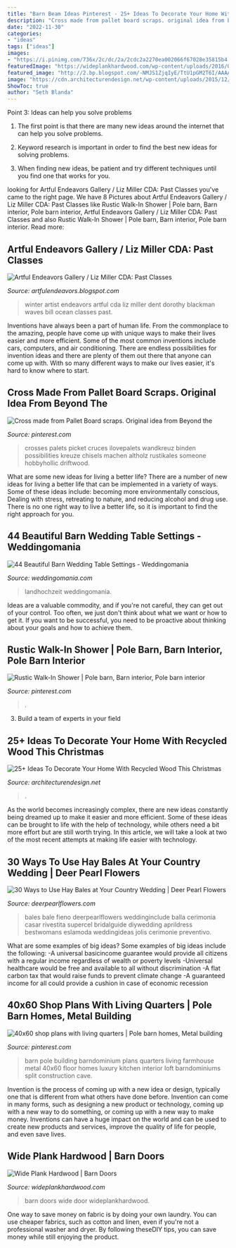 ```yaml
---
title: "Barn Beam Ideas Pinterest - 25+ Ideas To Decorate Your Home With Recycled Wood This Christmas"
description: "Cross made from pallet board scraps. original idea from beyond the"
date: "2022-11-30"
categories:
- "ideas"
tags: ["ideas"]
images:
- "https://i.pinimg.com/736x/2c/dc/2a/2cdc2a2270ea002066f67028e35815b4.jpg"
featuredImage: "https://wideplankhardwood.com/wp-content/uploads/2016/02/IMG_6889-529x705.jpg"
featured_image: "http://2.bp.blogspot.com/-NMJS1ZjqIyE/TtU1pGM2T6I/AAAAAAAACkI/HEnWLS0h0_c/s1600/Winter+Quiet.jpg"
image: "https://cdn.architecturendesign.net/wp-content/uploads/2015/12/AD-Ideas-To-Decorate-Your-Home-With-Recycled-Wood-This-28.jpg"
ShowToc: true
author: "Seth Blanda"
---
```



Point 3: Ideas can help you solve problems
1. The first point is that there are many new ideas around the internet that can help you solve problems.
2. Keyword research is important in order to find the best new ideas for solving problems.

3. When finding new ideas, be patient and try different techniques until you find one that works for you.

	

		
looking for Artful Endeavors Gallery / Liz Miller CDA: Past Classes you've came to the right page. We have 8 Pictures about Artful Endeavors Gallery / Liz Miller CDA: Past Classes like Rustic Walk-In Shower | Pole barn, Barn interior, Pole barn interior, Artful Endeavors Gallery / Liz Miller CDA: Past Classes and also Rustic Walk-In Shower | Pole barn, Barn interior, Pole barn interior. Read more:
		
    
## Artful Endeavors Gallery / Liz Miller CDA: Past Classes

<img loading=lazy src="http://2.bp.blogspot.com/-NMJS1ZjqIyE/TtU1pGM2T6I/AAAAAAAACkI/HEnWLS0h0_c/s1600/Winter+Quiet.jpg" onerror="this.onerror=null;this.src='https://tse3.mm.bing.net/th?id=OIP.etn5Z2Qp4M1n2qEoPsrL7wHaJM&amp;pid=15.1';" alt="Artful Endeavors Gallery / Liz Miller CDA: Past Classes">

_Source: artfulendeavors.blogspot.com_

>winter artist endeavors artful cda liz miller dent dorothy blackman waves bill ocean classes past. 

	

Inventions have always been a part of human life. From the commonplace to the amazing, people have come up with unique ways to make their lives easier and more efficient. Some of the most common inventions include cars, computers, and air conditioning. There are endless possibilities for invention ideas and there are plenty of them out there that anyone can come up with. With so many different ways to make our lives easier, it's hard to know where to start.

    
## Cross Made From Pallet Board Scraps. Original Idea From Beyond The

<img loading=lazy src="https://i.pinimg.com/736x/2c/dc/2a/2cdc2a2270ea002066f67028e35815b4.jpg" onerror="this.onerror=null;this.src='https://tse2.mm.bing.net/th?id=OIP.GKkMlVnbi2KbbC5dJHzg3wHaJ3&amp;pid=15.1';" alt="Cross made from Pallet Board scraps. Original idea from Beyond the">

_Source: pinterest.com_

>crosses palets picket cruces ilovepalets wandkreuz binden possibilities kreuze chisels machen altholz rustikales someone hobbyhollic driftwood. 

	

What are some new ideas for living a better life?
There are a number of new ideas for living a better life that can be implemented in a variety of ways. Some of these ideas include: becoming more environmentally conscious, Dealing with stress, retreating to nature, and reducing alcohol and drug use. There is no one right way to live a better life, so it is important to find the right approach for you.

    
## 44 Beautiful Barn Wedding Table Settings - Weddingomania

<img loading=lazy src="https://i.weddingomania.com/beautiful-barn-wedding-table-settings-44-500x751.jpg" onerror="this.onerror=null;this.src='https://tse3.mm.bing.net/th?id=OIP.D0lZ2k9Fojo8mPqq1tFEMwHaLH&amp;pid=15.1';" alt="44 Beautiful Barn Wedding Table Settings - Weddingomania">

_Source: weddingomania.com_

>landhochzeit weddingomania. 

	

Ideas are a valuable commodity, and if you're not careful, they can get out of your control. Too often, we just don't think about what we want or how to get it. If you want to be successful, you need to be proactive about thinking about your goals and how to achieve them.

    
## Rustic Walk-In Shower | Pole Barn, Barn Interior, Pole Barn Interior

<img loading=lazy src="https://i.pinimg.com/736x/82/10/8c/82108c11a1597b163127390c1b05187a.jpg" onerror="this.onerror=null;this.src='https://tse4.mm.bing.net/th?id=OIP.Z83LV9KxMsdGf-dWqctM-gHaLH&amp;pid=15.1';" alt="Rustic Walk-In Shower | Pole barn, Barn interior, Pole barn interior">

_Source: pinterest.com_

>. 

	

3. Build a team of experts in your field 

    
## 25+ Ideas To Decorate Your Home With Recycled Wood This Christmas

<img loading=lazy src="https://cdn.architecturendesign.net/wp-content/uploads/2015/12/AD-Ideas-To-Decorate-Your-Home-With-Recycled-Wood-This-28.jpg" onerror="this.onerror=null;this.src='https://tse3.mm.bing.net/th?id=OIP.NPpcTTLgr5XtO4qlGhRNXAHaLL&amp;pid=15.1';" alt="25+ Ideas To Decorate Your Home With Recycled Wood This Christmas">

_Source: architecturendesign.net_

>. 

	

As the world becomes increasingly complex, there are new ideas constantly being dreamed up to make it easier and more efficient. Some of these ideas can be brought to life with the help of technology, while others need a bit more effort but are still worth trying. In this article, we will take a look at two of the most recent attempts at making life easier with technology.

    
## 30 Ways To Use Hay Bales At Your Country Wedding | Deer Pearl Flowers

<img loading=lazy src="https://www.deerpearlflowers.com/wp-content/uploads/2015/06/Hay-Bale-Seating-for-Outdoor-Country-Wedding.jpg" onerror="this.onerror=null;this.src='https://tse2.mm.bing.net/th?id=OIP.ocNm0VVvxds8uRmE5pUFFwHaLI&amp;pid=15.1';" alt="30 Ways to Use Hay Bales at Your Country Wedding | Deer Pearl Flowers">

_Source: deerpearlflowers.com_

>bales bale fieno deerpearlflowers weddinginclude balla cerimonia casar rivestita supercel bridalguide diywedding aprildress bestwomans eslamoda weddingideas jolis cerimonie preventivo. 

	

What are some examples of big ideas?
Some examples of big ideas include the following: 
-A universal basicincome guarantee would provide all citizens with a regular income regardless of wealth or poverty levels 
-Universal healthcare would be free and available to all without discrimination 
-A flat carbon tax that would raise funds to prevent climate change 
-A guaranteed income for all could provide a cushion in case of economic recession

    
## 40x60 Shop Plans With Living Quarters | Pole Barn Homes, Metal Building

<img loading=lazy src="https://i.pinimg.com/736x/50/61/e3/5061e3ea86ca13bf3481096eeeddc182.jpg" onerror="this.onerror=null;this.src='https://tse4.mm.bing.net/th?id=OIP.dB17IpywL7IdbZ6RmfOgaAHaKX&amp;pid=15.1';" alt="40x60 shop plans with living quarters | Pole barn homes, Metal building">

_Source: pinterest.com_

>barn pole building barndominium plans quarters living farmhouse metal 40x60 floor homes luxury kitchen interior loft barndominiums split construction cave. 

	

Invention is the process of coming up with a new idea or design, typically one that is different from what others have done before. Invention can come in many forms, such as designing a new product or technology, coming up with a new way to do something, or coming up with a new way to make money. Inventions can have a huge impact on the world and can be used to create new products and services, improve the quality of life for people, and even save lives.

    
## Wide Plank Hardwood | Barn Doors

<img loading=lazy src="https://wideplankhardwood.com/wp-content/uploads/2016/02/IMG_6889-529x705.jpg" onerror="this.onerror=null;this.src='https://tse3.mm.bing.net/th?id=OIP.Y8iwrFVs3QdDolbSbO91uwHaJ3&amp;pid=15.1';" alt="Wide Plank Hardwood | Barn Doors">

_Source: wideplankhardwood.com_

>barn doors wide door wideplankhardwood. 

	

One way to save money on fabric is by doing your own laundry. You can use cheaper fabrics, such as cotton and linen, even if you're not a professional washer and dryer. By following theseDIY tips, you can save money while still enjoying the product.

